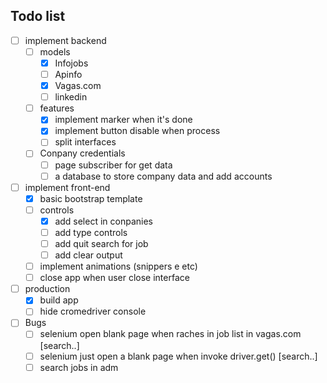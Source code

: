 ## Todo list

- [ ] implement backend
    - [ ] models
        - [x] Infojobs
        - [ ] Apinfo
        - [x] Vagas.com
        - [ ] linkedin

    - [ ] features
        - [x] implement marker when it's done
        - [x] implement button disable when process
        - [ ] split interfaces

    - [ ] Conpany credentials
        - [ ] page subscriber for get data
        - [ ] a database to store company data and add accounts

- [ ] implement front-end
    - [x] basic bootstrap template
    - [ ] controls
        - [x] add select in conpanies
        - [ ] add type controls
        - [ ] add quit search for job
        - [ ] add clear output
    - [ ] implement animations (snippers e etc)
    - [ ] close app when user close interface

- [ ] production
    - [x] build app
    - [ ] hide cromedriver console 

- [ ] Bugs
    - [ ] selenium open blank page when raches in job list in vagas.com [search..]
    - [ ] selenium just open a blank page when invoke driver.get() [search..]
    - [ ] search jobs in adm